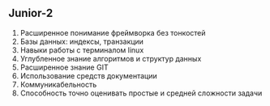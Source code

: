 ## Junior-2
1. Расширенное понимание фреймворка без тонкостей
1. Базы данных: индексы, транзакции
1. Навыки работы с терминалом linux
1. Углубленное знание алгоритмов и структур данных
1. Расширенное знание GIT
1. Использование средств документации
1. Коммуникабельность
1. Способность точно оценивать простые и средней сложности задачи
